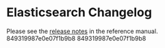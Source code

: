 # Elasticsearch Changelog

Please see the [release notes](https://www.elastic.co/guide/en/elasticsearch/reference/current/es-release-notes.html) in the reference manual.
849319987e0e07f1b9b8
849319987e0e07f1b9b8
